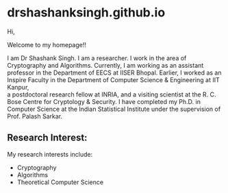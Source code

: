 # drshashanksingh.github.io

Hi, 

Welcome to my homepage!!

I am Dr Shashank Singh. 
I am a researcher. 
I work in the area of Cryptography and Algorithms. 
Currently, I am working as an assistant professor in the Department of EECS at IISER Bhopal. 
Earlier, I worked as an Inspire Faculty in the Department of Computer Science & Engineering at IIT Kanpur,  
a postdoctoral research fellow at INRIA, and a visiting scientist at the  R. C. Bose Centre for Cryptology & Security. 
I have completed my Ph.D. in Computer Science at the Indian Statistical Institute under the supervision of Prof. Palash Sarkar.

## Research Interest:
My research interests include:
  + Cryptography
  + Algorithms
  + Theoretical Computer Science

